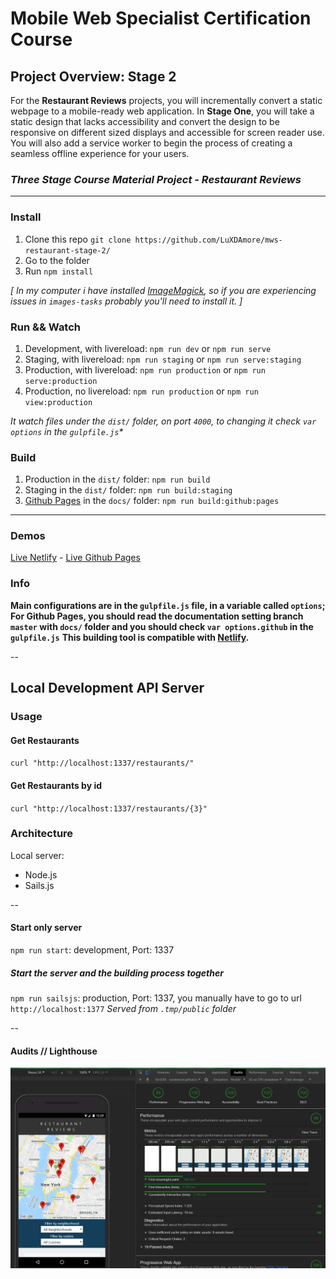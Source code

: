 # Mobile Web Specialist Certification Course

## Project Overview: Stage 2

For the **Restaurant Reviews** projects, you will incrementally convert a static webpage to a mobile-ready web application. In **Stage One**, you will take a static design that lacks accessibility and convert the design to be responsive on different sized displays and accessible for screen reader use. You will also add a service worker to begin the process of creating a seamless offline experience for your users.

### _Three Stage Course Material Project - Restaurant Reviews_

---

### Install

1. Clone this repo `git clone https://github.com/LuXDAmore/mws-restaurant-stage-2/`
2. Go to the folder
3. Run `npm install`

_[ In my computer i have installed [ImageMagick](http://www.imagemagick.org/script/download.php "Go to Download page"), so if you are experiencing issues in `images-tasks` probably you'll need to install it. ]_

### Run && Watch

1. Development, with livereload: `npm run dev` or `npm run serve`
2. Staging, with livereload: `npm run staging` or `npm run serve:staging`
3. Production, with livereload: `npm run production` or `npm run serve:production`
4. Production, no livereload: `npm run production` or `npm run view:production`

_It watch files under the `dist/` folder, on port `4000`, to changing it check `var options` in the `gulpfile.js`*_

### Build

1. Production in the `dist/` folder: `npm run build`
2. Staging in the `dist/` folder: `npm run build:staging`
3. [Github Pages](https://pages.github.com/ "Github Pages") in the `docs/` folder: `npm run build:github:pages`

---

### Demos

[Live Netlify](https://mws2-restaurant.netlify.com "Demo Netlify") - [Live Github Pages](https://luxdamore.github.io/mws-restaurant-stage-2/ "Demo Github Pages")

### Info

**Main configurations are in the `gulpfile.js` file, in a variable called `options`;**
**For Github Pages, you should read the documentation setting branch `master` with `docs/` folder and you should check `var options.github` in the `gulpfile.js`**
**This building tool is compatible with [Netlify](https://www.netlify.com/ "Netlify").**

--

## Local Development API Server

### Usage

#### Get Restaurants

`curl "http://localhost:1337/restaurants/"`

#### Get Restaurants by id

`curl "http://localhost:1337/restaurants/{3}"`

### Architecture

Local server:

- Node.js
- Sails.js

--

#### Start only server

`npm run start`: development, Port: 1337

##### Start the server and the building process together

`npm run sailsjs`: production, Port: 1337, you manually have to go to url `http://localhost:1377`
_Served from `.tmp/public` folder_

--

#### Audits // Lighthouse

![Image of 99% on Lighthouse](https://raw.githubusercontent.com/LuXDAmore/mws-restaurant-stage-2/master/performance.png)
